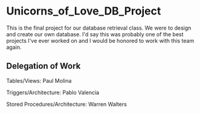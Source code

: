 # Unicorns_of_Love_DB_Project
This is the final project for our database retrieval class. We were to design and create our own database. I'd say this was probably one of the best projects I've ever worked on and I would be honored to work with this team again.

## Delegation of Work
Tables/Views:
Paul Molina

Triggers/Architecture:
Pablo Valencia

Stored Procedures/Architecture:
Warren Walters
